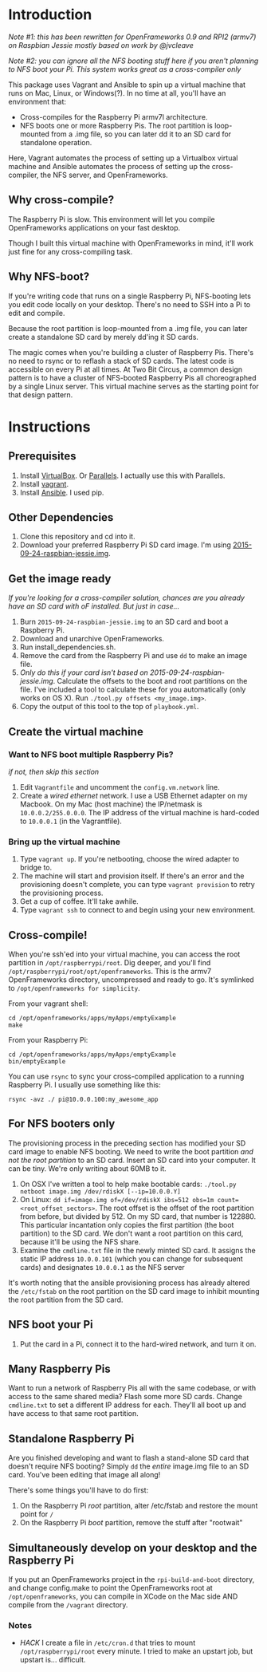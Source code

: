 
# Introduction

_Note #1: this has been rewritten for OpenFrameworks 0.9 and RPI2 (armv7) on Raspbian Jessie mostly based on work by @jvcleave_

_Note #2: you can ignore all the NFS booting stuff here if you aren't planning to NFS boot your Pi.  This system works great as a cross-compiler only_

This package uses Vagrant and Ansible to spin up a virtual machine that runs on Mac, Linux, or Windows(?).  In no time at all, you'll have an environment that:

- Cross-compiles for the Raspberry Pi armv7l architecture.
- NFS boots one or more Raspberry Pis.  The root partition is loop-mounted from a .img file, so you can later dd it to an SD card for standalone operation.

Here, Vagrant automates the process of setting up a Virtualbox virtual machine and Ansible automates the process of setting up the cross-compiler, the NFS server, and OpenFrameworks.

## Why cross-compile?

The Raspberry Pi is slow.  This environment will let you compile OpenFrameworks applications on your fast desktop.

Though I built this virtual machine with OpenFrameworks in mind, it'll work just fine for any cross-compiling task.

## Why NFS-boot?

If you're writing code that runs on a single Raspberry Pi, NFS-booting lets you edit code locally on your desktop.  There's no need to SSH into a Pi to edit and compile.

Because the root partition is loop-mounted from a .img file, you can later create a standalone SD card by merely dd'ing it SD cards.

The magic comes when you're building a cluster of Raspberry Pis.  There's no need to rsync or to reflash a stack of SD cards.  The latest code is accessible on every Pi at all times.  At Two Bit Circus, a common design pattern is to have a cluster of NFS-booted Raspberry Pis all choreographed by a single Linux server.  This virtual machine serves as the starting point for that design pattern.

# Instructions

## Prerequisites

1. Install [VirtualBox](https://www.virtualbox.org/). Or [Parallels](https://www.parallels.com/).  I actually use this with Parallels.
1. Install [vagrant](http://www.vagrantup.com/).
1. Install [Ansible](https://docs.ansible.com/ansible/intro_installation.html).  I used pip.

## Other Dependencies

1. Clone this repository and cd into it.
1. Download your preferred Raspberry Pi SD card image.  I'm using [2015-09-24-raspbian-jessie.img](http://downloads.raspberrypi.org/raspbian_latest).

## Get the image ready

_If you're looking for a cross-compiler solution, chances are you already have an SD card with oF installed.  But just in case..._

1. Burn `2015-09-24-raspbian-jessie.img` to an SD card and boot a Raspberry Pi.
1. Download and unarchive OpenFrameworks.
1. Run install_dependencies.sh.
1. Remove the card from the Raspberry Pi and use `dd` to make an image file.
1. _Only do this if your card isn't based on 2015-09-24-raspbian-jessie.img_.  Calculate the offsets to the boot and root partitions on the file.  I've included a tool to calculate these for you automatically (only works on OS X).  Run `./tool.py offsets <my_image.img>`.
1. Copy the output of this tool to the top of `playbook.yml`.

## Create the virtual machine

### Want to NFS boot multiple Raspberry Pis?

_if not, then skip this section_

1. Edit `Vagrantfile` and uncomment the `config.vm.network` line.
1. Create a _wired ethernet_ network.  I use a USB Ethernet adapter on my Macbook.  On my Mac (host machine) the IP/netmask is `10.0.0.2/255.0.0.0`.  The IP address of the virtual machine is hard-coded to `10.0.0.1` (in the Vagrantfile).

### Bring up the virtual machine

1. Type `vagrant up`.  If you're netbooting, choose the wired adapter to bridge to.
1. The machine will start and provision itself.  If there's an error and the provisioning doesn't complete, you can type `vagrant provision` to retry the provisioning process.
1. Get a cup of coffee.  It'll take awhile.
1. Type `vagrant ssh` to connect to and begin using your new environment.

## Cross-compile!

When you're ssh'ed into your virtual machine, you can access the root partition in `/opt/raspberrypi/root`.  Dig deeper, and you'll find `/opt/raspberrypi/root/opt/openframeworks`.  This is the armv7 OpenFrameworks directory, uncompressed and ready to go.  It's symlinked to `/opt/openframeworks for simplicity`.

From your vagrant shell:

    cd /opt/openframeworks/apps/myApps/emptyExample
    make

From your Raspberry Pi:

    cd /opt/openframeworks/apps/myApps/emptyExample
    bin/emptyExample

You can use `rsync` to sync your cross-compiled application to a running Raspberry Pi.  I usually use something like this:

    rsync -avz ./ pi@10.0.0.100:my_awesome_app

## For NFS booters only

The provisioning process in the preceding section has modified your SD card image to enable NFS booting.  We need to write the boot partition _and not the root partition_ to an SD card.  Insert an SD card into your computer.  It can be tiny.  We're only writing about 60MB to it.

1. On OSX I've written a tool to help make bootable cards: `./tool.py netboot image.img /dev/rdiskX [--ip=10.0.0.Y]`
1. On Linux: `dd if=image.img of=/dev/rdiskX ibs=512 obs=1m count=<root_offset_sectors>`.  The root offset is the offset of the root partition from before, but divided by 512.  On my SD card, that number is 122880.  This particular incantation only copies the first partition (the boot partition) to the SD card.  We don't want a root partition on this card, because it'll be using the NFS share.
1. Examine the `cmdline.txt` file in the newly minted SD card.  It assigns the static IP address `10.0.0.101` (which you can change for subsequent cards) and designates `10.0.0.1` as the NFS server

It's worth noting that the ansible provisioning process has already altered the `/etc/fstab` on the root partition on the SD card image to inhibit mounting the root partition from the SD card.

## NFS boot your Pi

1. Put the card in a Pi, connect it to the hard-wired network, and turn it on.

## Many Raspberry Pis
Want to run a network of Raspberry Pis all with the same codebase, or with access to the same shared media?  Flash some more SD cards.  Change `cmdline.txt` to set a different IP address for each.  They'll all boot up and have access to that same root partition.

## Standalone Raspberry Pi
Are you finished developing and want to flash a stand-alone SD card that doesn't require NFS booting?  Simply `dd` the _entire_ image.img file to an SD card.  You've been editing that image all along!  

There's some things you'll have to do first:

1. On the Raspberry Pi _root_ partition, alter /etc/fstab and restore the mount point for `/`
1. On the Raspberry Pi _boot_ partition, remove the stuff after "rootwait"

## Simultaneously develop on your desktop and the Raspberry Pi

If you put an OpenFrameworks project in the `rpi-build-and-boot` directory, and change config.make to point the OpenFrameworks root at `/opt/openframeworks`, you can compile in XCode on the Mac side AND compile from the `/vagrant` directory.

### Notes ###

- *HACK* I create a file in `/etc/cron.d` that tries to mount `/opt/raspberrypi/root` every minute.  I tried to make an upstart job, but upstart is... difficult.